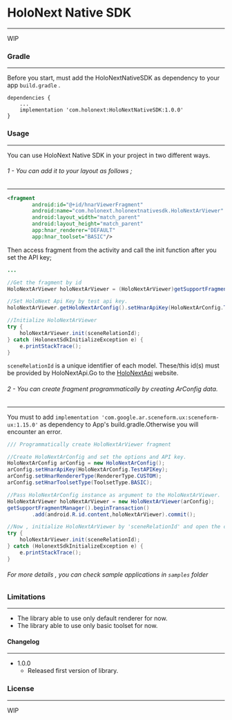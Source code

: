 # HoloNext Native SDK
---
WIP

### Gradle
---
Before you start, must add the HoloNextNativeSDK as dependency to your app `build.gradle` .
```
dependencies {
    ...
    implementation 'com.holonext:HoloNextNativeSDK:1.0.0'
}
```

### Usage
---
You can use HoloNext Native SDK in your project in two different ways.

###### 1 - You can add it to your layout as follows ;
---

```xml
<fragment
        android:id="@+id/hnarViewerFragment"
        android:name="com.holonext.holonextnativesdk.HoloNextArViewer"
        android:layout_width="match_parent"
        android:layout_height="match_parent"
        app:hnar_renderer="DEFAULT"
        app:hnar_toolset="BASIC"/>
```
Then access fragment from the activity and call the init function after you set the API key;

```java
...

//Get the fragment by id
HoloNextArViewer holoNextArViewer = (HoloNextArViewer)getSupportFragmentManager().findFragmentById(R.id.ArViewFragment);

//Set HoloNext Api Key by test api key.
holoNextArViewer.getHoloNextArConfig().setHnarApiKey(HoloNextArConfig.TestAPIKey);

//Initialize HoloNextArViewer
try {
    holoNextArViewer.init(sceneRelationId);
} catch (HolonextSdkInitializeException e) {
    e.printStackTrace();
}
```

`sceneRelationId` is a unique identifier of each model. These/this id(s) must be provided by HoloNextApi.Go to the [HoloNextApi](https://holonext.azurewebsites.net) website.


###### 2 - You can create fragment programmatically by creating ArConfig data.
---
You must to add `implementation 'com.google.ar.sceneform.ux:sceneform-ux:1.15.0'` as dependency to App's build.gradle.Otherwise you will encounter an error.

```java
/// Programmatically create HoloNextArViewer fragment

//Create HoloNextArConfig and set the options and API key.
HoloNextArConfig arConfig = new HoloNextArConfig();
arConfig.setHnarApiKey(HoloNextArConfig.TestAPIKey);
arConfig.setHnarRendererType(RendererType.CUSTOM);
arConfig.setHnarToolsetType(ToolsetType.BASIC);

//Pass HoloNextArConfig instance as argument to the HoloNextArViewer.
HoloNextArViewer holoNextArViewer = new HoloNextArViewer(arConfig);
getSupportFragmentManager().beginTransaction()
        .add(android.R.id.content,holoNextArViewer).commit();

//Now , initialize HoloNextArViewer by 'sceneRelationId' and open the camera.
try {
    holoNextArViewer.init(sceneRelationId);
} catch (HolonextSdkInitializeException e) {
    e.printStackTrace();
}
```

###### For more details , you can check sample applications in `samples` folder

### Limitations
---
- The library able to use only default renderer for now.
- The library able to use only basic toolset for now.

#### Changelog
---
* 1.0.0
    - Released first version of library.

### License
---
WIP
